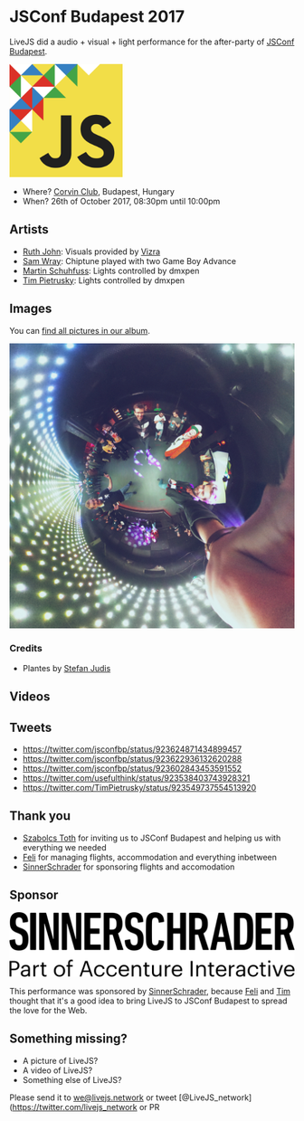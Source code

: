 # JSConf Budapest 2017

LiveJS did a audio + visual + light performance for the after-party of [JSConf Budapest](http://jsconfbp.com/).

<img src="jsconfbudapest.svg" width=200 height=200 alt="JSConf Budapest 2017" />

* Where? [Corvin Club](http://corvinclub.hu/index.php/en/), Budapest, Hungary
* When? 26th of October 2017, 08:30pm until 10:00pm


## Artists

* [Ruth John](https://twitter.com/Rumyra): Visuals provided by [Vizra](https://github.com/livejs/Vizra)
* [Sam Wray](https://twitter.com/_2xAA): Chiptune played with two Game Boy Advance
* [Martin Schuhfuss](https://twitter.com/usefulthink): Lights controlled by dmxpen
* [Tim Pietrusky](https://twitter.com/TimPietrusky): Lights controlled by dmxpen

## Images

You can [find all pictures in our album](https://photos.app.goo.gl/Sg9A4tKQNB0eURY62). 

![album](thetaplus_20171028200535762.jpg)

### Credits

* Plantes by [Stefan Judis](https://twitter.com/stefanjudis)

## Videos

## Tweets

* https://twitter.com/jsconfbp/status/923624871434899457
* https://twitter.com/jsconfbp/status/923622936132620288
* https://twitter.com/jsconfbp/status/923602843453591552
* https://twitter.com/usefulthink/status/923538403743928321
* https://twitter.com/TimPietrusky/status/923549737554513920


## Thank you

* [Szabolcs Toth](https://twitter.com/_Nec) for inviting us to JSConf Budapest and helping us with everything we needed
* [Feli](https://github.com/kotzendekrabbe) for managing flights, accommodation and everything inbetween
* [SinnerSchrader](https://sinnerschrader.com/) for sponsoring flights and accomodation

## Sponsor

![SinnerSchrader](sinnerschrader.svg)

This performance was sponsored by [SinnerSchrader](https://sinnerschrader.com/), because [Feli](https://github.com/kotzendekrabbe) and [Tim](https://twitter.com/TimPietrusky) thought that it's a good idea to bring LiveJS to JSConf Budapest to spread the love for the Web. 


## Something missing?

* A picture of LiveJS?
* A video of LiveJS?
* Something else of LiveJS?

Please send it to we@livejs.network or tweet [@LiveJS_network](https://twitter.com/livejs_network or PR
